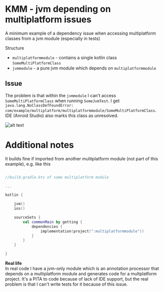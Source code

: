 # KMM - jvm depending on multiplatform issues

A minimum example of a dependency issue when accessing multiplatform classes from a jvm module (especially in tests)

Structure
- `multiplatformmodule` - contains a single kotlin class `SomeMultiPlatformClass`  
- `jvmmodule` - a pure jvm module which depends on `multiplatformmodule`

## Issue 
The problem is that within the `jvmmodule` I can't access `SomeMultiPlatformClass` when running `SomeJvmTest`.
I get `java.lang.NoClassDefFoundError: com/example/multiplatform/multiplatformmodule/SomeMultiPlatformClass`.
IDE (Anroid Studio) also marks this class as unresolved.

![alt text](https://raw.githubusercontent.com/micHar/kmm-dependency-issues/master/screenshot.png)

# Additional notes

It builds fine if imported from another multiplatform module (not part of this example), e.g. like this
```kotlin

//build.gradle.kts of some multiplatform module 

...

kotlin {

    jvm()
    ios()

    sourceSets {
        val commonMain by getting {
            dependencies {
                implementation(project(":multiplatformmodule"))
            }
        }
    }

}
```

**Real life**  
In real code I have a jvm-only module which is an annotation processor that depends on a multiplatform module and generates code for a multplatform project.
It's a PITA to code because of lack of IDE support, but the real problem is that I can't write tests for it because of this issue.

